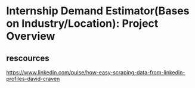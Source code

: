 # Internship Demand Estimator(Bases on Industry/Location): Project Overview

## rescources

https://www.linkedin.com/pulse/how-easy-scraping-data-from-linkedin-profiles-david-craven
